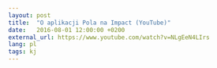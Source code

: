```yaml
---
layout: post
title:  "O aplikacji Pola na Impact (YouTube)"
date:   2016-08-01 12:00:00 +0200
external_url: https://www.youtube.com/watch?v=NLgEeN4LIrs
lang: pl
tags: kj
---
```

